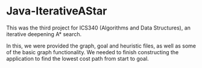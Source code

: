 # Java-IterativeAStar

This was the third project for ICS340 (Algorithms and Data Structures), an iterative deepening A* search. 

In this, we were provided the graph, goal and heuristic files, as well as some of the basic graph functionality. We needed to finish constructing the application to find the lowest cost path from start to goal. 
